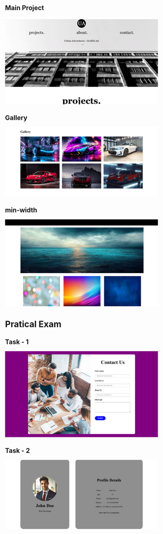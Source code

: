 <h2>Main Project</h2>

<a href="https://clinquant-faun-2cf638.netlify.app/#projects"><img src="main-project.png"></a>

<h2>Gallery</h2>

<a href="https://dulcet-cassata-be6cd9.netlify.app/"><img src="gallery.png"></a>


<h2>min-width</h2>

<a href="https://inquisitive-bienenstitch-a137b9.netlify.app/"><img src="min-width.png"></a>


<h1>Pratical Exam</h1>

<h2>Task - 1</h2>
<a href="https://idyllic-cheesecake-fc9d9e.netlify.app/"><img src="form.png"></a>

<h2>Task - 2</h2>
<a href="https://stunning-taffy-fd7623.netlify.app/"><img src="card.png"></a>
